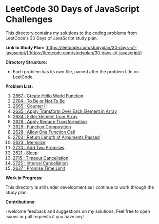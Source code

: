 # LeetCode 30 Days of JavaScript Challenges

This directory contains my solutions to the coding problems from LeetCode's 30 Days of JavaScript study plan.

**Link to Study Plan:** [https://leetcode.com/studyplan/30-days-of-javascript/](https://leetcode.com/studyplan/30-days-of-javascript/)

**Directory Structure:**

- Each problem has its own file, named after the problem title on LeetCode.

**Problem List:**

1. [2667 : Create Hello World Function ](HelloWorldFunction.js)
2. [2704 : To Be or Not To Be](ToBeOrNotToBe.js)
3. [2665 : Counter II](CounterII.js)
4. [2635 : Apply Transform Over Each Element in Array](TransformEachElementinArray.js)
5. [2634 : Filter Element from Array](FilterElementfromArray.js)
6. [2626 : Apply Reduce Transformation](ArrayReduceTransformation.js)
7. [2629 : Function Composition](FunctionComposition.js)
8. [2628 : Allow One Function Call](AllowOneFunctionCall.js)
9. [2703 : Return Length of Arguments Passed](ReturnArgsLength.js)
10. [2623 : Memoize](Memoize.js)
11. [2723 : Add Two Promises](AddTwoPromises.js)
12. [2621 : Sleep](Sleep.js)
13. [2715 : Timeout Cancellation](TimeoutCancellation.js)
14. [2725 : Interval Cancellation](IntervalCancellation.js)
15. [2637 : Promise Time Limit](PromiseTimeLimit.js)

**Work in Progress:**

This directory is still under development as I continue to work through the study plan. 

**Contributions:**

I welcome feedback and suggestions on my solutions. Feel free to open issues or pull requests if you have any!

